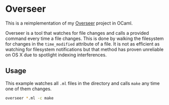 
# Overseer

This is a reimplementation of my [Overseer](https://github.com/natebrennand/overseer) project in OCaml.

Overseer is a tool that watches for file changes and calls a provided command every time a file changes.
This is done by walking the filesystem for changes in the `time_modified` attribute of a file.
It is not as efficient as watching for filesystem notifications but that method has proven unreliable on OS X due to spotlight indexing interferences.


## Usage

This example watches all `.ml` files in the directory and calls `make` any time one of them changes.

```bash
overseer *.ml -c make
```




